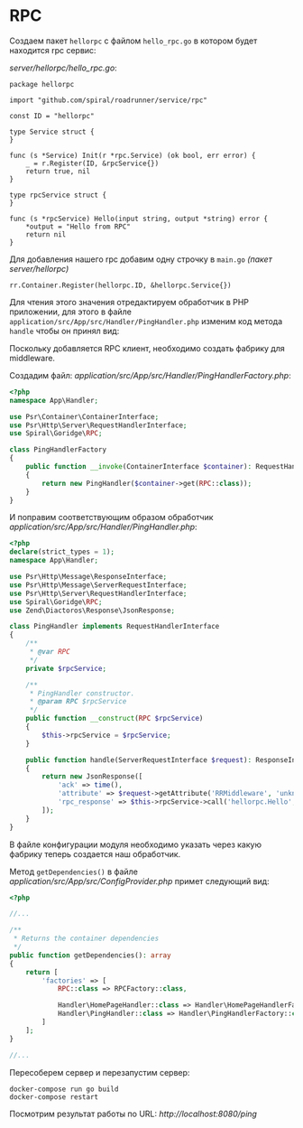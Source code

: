 # RPC

Создаем пакет `hellorpc` с файлом `hello_rpc.go` в котором будет находится rpc сервис:

_server/hellorpc/hello_rpc.go_:
```golang
package hellorpc

import "github.com/spiral/roadrunner/service/rpc"

const ID = "hellorpc"

type Service struct {
}

func (s *Service) Init(r *rpc.Service) (ok bool, err error) {
	_ = r.Register(ID, &rpcService{})
	return true, nil
}

type rpcService struct {
}

func (s *rpcService) Hello(input string, output *string) error {
	*output = "Hello from RPC"
	return nil
}

```

Для добавления нашего rpc добавим одну строчку в `main.go` _(пакет server/hellorpc)_

    rr.Container.Register(hellorpc.ID, &hellorpc.Service{})

Для чтения этого значения отредактируем обработчик в PHP приложении, для этого в файле `application/src/App/src/Handler/PingHandler.php` изменим код метода `handle` чтобы он принял вид:

Поскольку добавляется RPC клиент, необходимо создать фабрику для middleware.

Создадим файл: _application/src/App/src/Handler/PingHandlerFactory.php_:
```php
<?php
namespace App\Handler;

use Psr\Container\ContainerInterface;
use Psr\Http\Server\RequestHandlerInterface;
use Spiral\Goridge\RPC;

class PingHandlerFactory
{
    public function __invoke(ContainerInterface $container): RequestHandlerInterface
    {
        return new PingHandler($container->get(RPC::class));
    }
}
```

И поправим соответствующим образом обработчик _application/src/App/src/Handler/PingHandler.php_:

```php
<?php
declare(strict_types = 1);
namespace App\Handler;

use Psr\Http\Message\ResponseInterface;
use Psr\Http\Message\ServerRequestInterface;
use Psr\Http\Server\RequestHandlerInterface;
use Spiral\Goridge\RPC;
use Zend\Diactoros\Response\JsonResponse;

class PingHandler implements RequestHandlerInterface
{
    /**
     * @var RPC
     */
    private $rpcService;

    /**
     * PingHandler constructor.
     * @param RPC $rpcService
     */
    public function __construct(RPC $rpcService)
    {
        $this->rpcService = $rpcService;
    }

    public function handle(ServerRequestInterface $request): ResponseInterface
    {
        return new JsonResponse([
            'ack' => time(),
            'attribute' => $request->getAttribute('RRMiddleware', 'unknown'),
            'rpc_response' => $this->rpcService->call('hellorpc.Hello', ''),
        ]);
    }
}
```

В файле конфигурации модуля необходимо указать через какую фабрику теперь создается наш обработчик.

Метод `getDependencies()` в файле _application/src/App/src/ConfigProvider.php_ примет следующий вид:

```php
<?php

//...

/**
 * Returns the container dependencies
 */
public function getDependencies(): array
{
    return [
        'factories' => [
            RPC::class => RPCFactory::class,

            Handler\HomePageHandler::class => Handler\HomePageHandlerFactory::class,
            Handler\PingHandler::class => Handler\PingHandlerFactory::class,
        ]
    ];
}

//...

```

Пересоберем сервер и перезапустим сервер:

    docker-compose run go build
    docker-compose restart 

Посмотрим результат работы по URL: _http://localhost:8080/ping_
